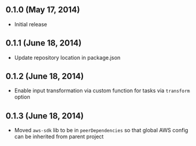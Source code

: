 ## 0.1.0 (May 17, 2014)

+ Initial release

## 0.1.1 (June 18, 2014)

+ Update repository location in package.json

## 0.1.2 (June 18, 2014)

+ Enable input transformation via custom function for tasks via `transform` option

## 0.1.3 (June 18, 2014)

+ Moved `aws-sdk` lib to be in `peerDependencies` so that global AWS config can be inherited from parent project
